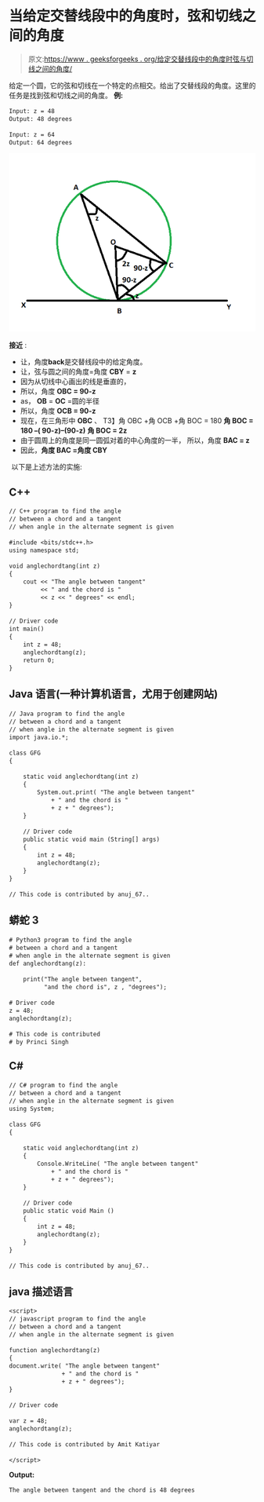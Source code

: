 # 当给定交替线段中的角度时，弦和切线之间的角度

> 原文:[https://www . geeksforgeeks . org/给定交替线段中的角度时弦与切线之间的角度/](https://www.geeksforgeeks.org/angle-between-a-chord-and-a-tangent-when-angle-in-the-alternate-segment-is-given/)

给定一个圆，它的弦和切线在一个特定的点相交。给出了交替线段的角度。这里的任务是找到弦和切线之间的角度。
**例:**

```
Input: z = 48
Output: 48 degrees

Input: z = 64
Output: 64 degrees
```

![](img/6a2359df4f61fa0419f4b705caff3ba7.png)

**接近** :

*   让，角度**back**是交替线段中的给定角度。
*   让，弦与圆之间的角度=角度 **CBY** = **z**
*   因为从切线中心画出的线是垂直的，
*   所以，角度 **OBC = 90-z**
*   as， **OB** = **OC** =圆的半径
*   所以，角度 **OCB = 90-z**
*   现在，在三角形中 **OBC** 、
    T3】角 OBC +角 OCB +角 BOC = 180
    **角 BOC = 180 –( 90-z)–(90-z)**
    **角 BOC = 2z**
*   由于圆周上的角度是同一圆弧对着的中心角度的一半，
    所以，角度 **BAC = z**
*   因此，**角度 BAC =角度 CBY**

![   ](img/20c0826ae6e1a1a19e29a5a2ab0b2f84.png "Rendered by QuickLaTeX.com")
以下是上述方法的实施:

## C++

```
// C++ program to find the angle
// between a chord and a tangent
// when angle in the alternate segment is given

#include <bits/stdc++.h>
using namespace std;

void anglechordtang(int z)
{
    cout << "The angle between tangent"
         << " and the chord is "
         << z << " degrees" << endl;
}

// Driver code
int main()
{
    int z = 48;
    anglechordtang(z);
    return 0;
}
```

## Java 语言(一种计算机语言，尤用于创建网站)

```
// Java program to find the angle
// between a chord and a tangent
// when angle in the alternate segment is given
import java.io.*;

class GFG
{

    static void anglechordtang(int z)
    {
        System.out.print( "The angle between tangent"
            + " and the chord is "
            + z + " degrees");
    }

    // Driver code
    public static void main (String[] args)
    {
        int z = 48;
        anglechordtang(z);
    }
}

// This code is contributed by anuj_67..
```

## 蟒蛇 3

```
# Python3 program to find the angle
# between a chord and a tangent
# when angle in the alternate segment is given
def anglechordtang(z):

    print("The angle between tangent",
          "and the chord is", z , "degrees");

# Driver code
z = 48;
anglechordtang(z);

# This code is contributed
# by Princi Singh
```

## C#

```
// C# program to find the angle
// between a chord and a tangent
// when angle in the alternate segment is given
using System;

class GFG
{

    static void anglechordtang(int z)
    {
        Console.WriteLine( "The angle between tangent"
            + " and the chord is "
            + z + " degrees");
    }

    // Driver code
    public static void Main ()
    {
        int z = 48;
        anglechordtang(z);
    }
}

// This code is contributed by anuj_67..
```

## java 描述语言

```
<script>
// javascript program to find the angle
// between a chord and a tangent
// when angle in the alternate segment is given

function anglechordtang(z)
{
document.write( "The angle between tangent"
               + " and the chord is "
               + z + " degrees");
}

// Driver code

var z = 48;
anglechordtang(z);

// This code is contributed by Amit Katiyar

</script>
```

**Output:** 

```
The angle between tangent and the chord is 48 degrees
```
